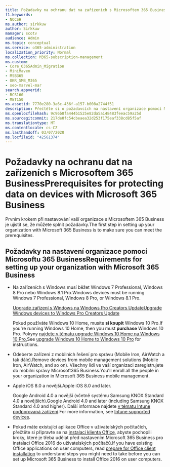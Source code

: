 ```yaml
---
title: Požadavky na ochranu dat na zařízeních s Microsoftem 365 Business
f1.keywords:
- NOCSH
ms.author: sirkkuw
author: Sirkkuw
manager: scotv
audience: Admin
ms.topic: conceptual
ms.service: o365-administration
localization_priority: Normal
ms.collection: M365-subscription-management
ms.custom:
- Core_O365Admin_Migration
- MiniMaven
- MSB365
- OKR_SMB_M365
- seo-marvel-mar
search.appverid:
- BCS160
- MET150
ms.assetid: 7770e280-3a6c-436f-a157-b008a2744f51
description: Přečtěte si o požadavcích na nastavení organizace pomocí Microsoftu 365 Business a na ochranu pracovních dat na zařízeních uživatelů.
ms.openlocfilehash: 9c96b8fa444b1525e82da5a148483feeac59a25d
ms.sourcegitcommit: 217de0fc54cbeaea32d253f175eaf338cd85f5af
ms.translationtype: MT
ms.contentlocale: cs-CZ
ms.lasthandoff: 03/07/2020
ms.locfileid: "42561374"
---
```

# <a name="prerequisites-for-protecting-data-on-devices-with-microsoft-365-business"></a><span data-ttu-id="d8265-103">Požadavky na ochranu dat na zařízeních s Microsoftem 365 Business</span><span class="sxs-lookup"><span data-stu-id="d8265-103">Prerequisites for protecting data on devices with Microsoft 365 Business</span></span>

<span data-ttu-id="d8265-104">Prvním krokem při nastavování vaší organizace s Microsoftem 365 Business je ujistit se, že můžete splnit požadavky.</span><span class="sxs-lookup"><span data-stu-id="d8265-104">The first step in setting up your organization with Microsoft 365 Business is to make sure you can meet the prerequisites.</span></span>
  
## <a name="requirements-for-setting-up-your-organization-with-microsoft-365-business"></a><span data-ttu-id="d8265-105">Požadavky na nastavení organizace pomocí Microsoftu 365 Business</span><span class="sxs-lookup"><span data-stu-id="d8265-105">Requirements for setting up your organization with Microsoft 365 Business</span></span>

- <span data-ttu-id="d8265-106">Na zařízeních s Windows musí běžet Windows 7 Professional, Windows 8 Pro nebo Windows 8.1 Pro.</span><span class="sxs-lookup"><span data-stu-id="d8265-106">Windows devices must be running Windows 7 Professional, Windows 8 Pro, or Windows 8.1 Pro.</span></span>
    
    [<span data-ttu-id="d8265-107">Upgrade zařízení s Windows na Windows Pro Creators Update</span><span class="sxs-lookup"><span data-stu-id="d8265-107">Upgrade Windows devices to Windows Pro Creators Update</span></span>](upgrade-to-windows-pro-creators-update.md)
    
    <span data-ttu-id="d8265-108">Pokud používáte Windows 10 Home, musíte **si koupit** Windows 10 Pro.</span><span class="sxs-lookup"><span data-stu-id="d8265-108">If you're running Windows 10 Home, then you must **purchase** Windows  10 Pro.</span></span> <span data-ttu-id="d8265-109">Pokyny [najdete v tématu upgrade Windows 10 Home na Windows 10 Pro.](https://support.office.com/article/0aee10c1-4d34-43ee-a325-579c6c2df90e?ui=en-US&rs=en-US&ad=US)</span><span class="sxs-lookup"><span data-stu-id="d8265-109">See [upgrade Windows 10 Home to Windows 10 Pro](https://support.office.com/article/0aee10c1-4d34-43ee-a325-579c6c2df90e?ui=en-US&rs=en-US&ad=US) for instructions.</span></span> 
    
- <span data-ttu-id="d8265-110">Odeberte zařízení z mobilních řešení pro správu (Mobile Iron, AirWatch a tak dále).</span><span class="sxs-lookup"><span data-stu-id="d8265-110">Remove devices from mobile management solutions (Mobile Iron, AirWatch, and so on).</span></span> <span data-ttu-id="d8265-111">Všechny lidi ve vaší organizaci zaregistrujete do mobilní správy Microsoft365 Business.</span><span class="sxs-lookup"><span data-stu-id="d8265-111">You'll enroll all the people in your organization in Microsoft 365 Business mobile management.</span></span>
    
- <span data-ttu-id="d8265-112">Apple iOS 8.0 a novější.</span><span class="sxs-lookup"><span data-stu-id="d8265-112">Apple iOS 8.0 and later.</span></span>
    
    <span data-ttu-id="d8265-113">Google Android 4.0 a novější (včetně systému Samsung KNOX Standard 4.0 a novějších).</span><span class="sxs-lookup"><span data-stu-id="d8265-113">Google Android 4.0 and later (including Samsung KNOX Standard 4.0 and higher).</span></span> <span data-ttu-id="d8265-114">Další informace najdete [v tématu Intune podporovaná zařízení](https://go.microsoft.com/fwlink/p/?linkid=852307).</span><span class="sxs-lookup"><span data-stu-id="d8265-114">For more information, see [Intune supported devices](https://go.microsoft.com/fwlink/p/?linkid=852307).</span></span>
    
- <span data-ttu-id="d8265-115">Pokud máte existující aplikace Office v uživatelských počítačích, přečtěte si připravte se na [instalaci klienta Office,](prepare-for-office-client-deployment.md) abyste pochopili kroky, které je třeba udělat před nastavením Microsoft 365 Business pro instalaci Office 2016 do uživatelských počítačů.</span><span class="sxs-lookup"><span data-stu-id="d8265-115">If you have existing Office applications on user computers, read [prepare for Office client installation](prepare-for-office-client-deployment.md) to understand steps you might need to take before you can set up Microsoft 365 Business to install Office 2016 on user computers.</span></span> 
